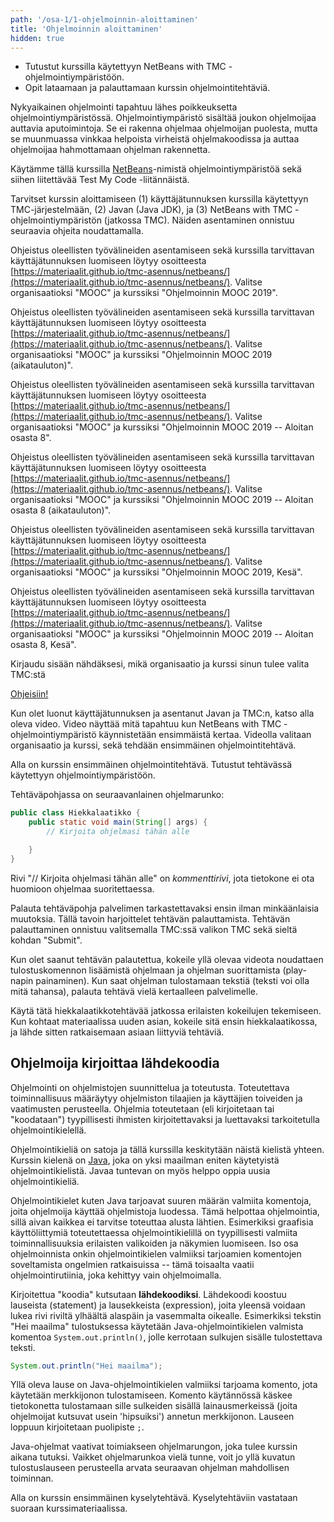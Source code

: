 ```yaml
---
path: '/osa-1/1-ohjelmoinnin-aloittaminen'
title: 'Ohjelmoinnin aloittaminen'
hidden: true
---
```



<text-box variant='learningObjectives' name='Oppimistavoitteet'>

- Tutustut kurssilla käytettyyn NetBeans with TMC -ohjelmointiympäristöön.
- Opit lataamaan ja palauttamaan kurssin ohjelmointitehtäviä.

</text-box>


<quiznator id="5c12b7f263de8e5db0cf8b8e"></quiznator>


Nykyaikainen ohjelmointi tapahtuu lähes poikkeuksetta ohjelmointiympäristössä. Ohjelmointiympäristö sisältää joukon ohjelmoijaa auttavia aputoimintoja. Se ei rakenna ohjelmaa ohjelmoijan puolesta, mutta se muunmuassa vinkkaa helpoista virheistä ohjelmakoodissa ja auttaa ohjelmoijaa hahmottamaan ohjelman rakennetta.

Käytämme tällä kurssilla [NetBeans](https://netbeans.apache.org)-nimistä ohjelmointiympäristöä sekä siihen liitettävää Test My Code -liitännäistä.

Tarvitset kurssin aloittamiseen (1) käyttäjätunnuksen kurssilla käytettyyn TMC-järjestelmään, (2) Javan (Java JDK), ja (3) NetBeans with TMC -ohjelmointiympäristön (jatkossa TMC). Näiden asentaminen onnistuu seuraavia ohjeita noudattamalla.

<only-for-course-variant variant="dl">

  Ohjeistus oleellisten työvälineiden asentamiseen sekä kurssilla tarvittavan käyttäjätunnuksen luomiseen löytyy osoitteesta [https://materiaalit.github.io/tmc-asennus/netbeans/](https://materiaalit.github.io/tmc-asennus/netbeans/). Valitse organisaatioksi "MOOC" ja kurssiksi "Ohjelmoinnin MOOC 2019".

</only-for-course-variant>

<only-for-course-variant variant="nodl">

  Ohjeistus oleellisten työvälineiden asentamiseen sekä kurssilla tarvittavan käyttäjätunnuksen luomiseen löytyy osoitteesta [https://materiaalit.github.io/tmc-asennus/netbeans/](https://materiaalit.github.io/tmc-asennus/netbeans/). Valitse organisaatioksi "MOOC" ja kurssiksi "Ohjelmoinnin MOOC 2019 (aikatauluton)".

</only-for-course-variant>

<only-for-course-variant variant="ohja-dl">

  Ohjeistus oleellisten työvälineiden asentamiseen sekä kurssilla tarvittavan käyttäjätunnuksen luomiseen löytyy osoitteesta [https://materiaalit.github.io/tmc-asennus/netbeans/](https://materiaalit.github.io/tmc-asennus/netbeans/). Valitse organisaatioksi "MOOC" ja kurssiksi "Ohjelmoinnin MOOC 2019 -- Aloitan osasta 8".

</only-for-course-variant>

<only-for-course-variant variant="ohja-nodl">

  Ohjeistus oleellisten työvälineiden asentamiseen sekä kurssilla tarvittavan käyttäjätunnuksen luomiseen löytyy osoitteesta [https://materiaalit.github.io/tmc-asennus/netbeans/](https://materiaalit.github.io/tmc-asennus/netbeans/). Valitse organisaatioksi "MOOC" ja kurssiksi "Ohjelmoinnin MOOC 2019 -- Aloitan osasta 8 (aikatauluton)".

</only-for-course-variant>

<only-for-course-variant variant="kesa-dl">

  Ohjeistus oleellisten työvälineiden asentamiseen sekä kurssilla tarvittavan käyttäjätunnuksen luomiseen löytyy osoitteesta [https://materiaalit.github.io/tmc-asennus/netbeans/](https://materiaalit.github.io/tmc-asennus/netbeans/). Valitse organisaatioksi "MOOC" ja kurssiksi "Ohjelmoinnin MOOC 2019, Kesä".

</only-for-course-variant>

<only-for-course-variant variant="kesa-ohja-dl">

  Ohjeistus oleellisten työvälineiden asentamiseen sekä kurssilla tarvittavan käyttäjätunnuksen luomiseen löytyy osoitteesta [https://materiaalit.github.io/tmc-asennus/netbeans/](https://materiaalit.github.io/tmc-asennus/netbeans/). Valitse organisaatioksi "MOOC" ja kurssiksi "Ohjelmoinnin MOOC 2019 -- Aloitan osasta 8, Kesä".

</only-for-course-variant>

<only-for-not-logged-in>

  Kirjaudu sisään nähdäksesi, mikä organisaatio ja kurssi sinun tulee valita TMC:stä

</only-for-not-logged-in>

[Ohjeisiin!](https://materiaalit.github.io/tmc-asennus/netbeans/)

Kun olet luonut käyttäjätunnuksen ja asentanut Javan ja TMC:n, katso alla oleva video. Video näyttää mitä tapahtuu kun NetBeans with TMC -ohjelmointiympäristö käynnistetään ensimmäistä kertaa. Videolla valitaan organisaatio ja kurssi, sekä tehdään ensimmäinen ohjelmointitehtävä.

<youtube id="zvE8XA8D0gE"></youtube>


Alla on kurssin ensimmäinen ohjelmointitehtävä. Tutustut tehtävässä käytettyyn ohjelmointiympäristöön.

<programming-exercise name='Hiekkalaatikko' tmcname='osa01-Osa01_01.Hiekkalaatikko'>

Tehtäväpohjassa on seuraavanlainen ohjelmarunko:

```java
public class Hiekkalaatikko {
    public static void main(String[] args) {
        // Kirjoita ohjelmasi tähän alle

    }
}
```

Rivi "// Kirjoita ohjelmasi tähän alle" on _kommenttirivi_, jota tietokone ei ota huomioon ohjelmaa suoritettaessa.

Palauta tehtäväpohja palvelimen tarkastettavaksi ensin ilman minkäänlaisia muutoksia. Tällä tavoin harjoittelet tehtävän palauttamista. Tehtävän palauttaminen onnistuu valitsemalla TMC:ssä valikon TMC sekä sieltä kohdan "Submit".

Kun olet saanut tehtävän palautettua, kokeile yllä olevaa videota noudattaen tulostuskomennon lisäämistä ohjelmaan ja ohjelman suorittamista (play-napin painaminen). Kun saat ohjelman tulostamaan tekstiä (teksti voi olla mitä tahansa), palauta tehtävä vielä kertaalleen palvelimelle.

Käytä tätä hiekkalaatikkotehtävää jatkossa erilaisten kokeilujen tekemiseen. Kun kohtaat materiaalissa uuden asian, kokeile sitä ensin hiekkalaatikossa, ja lähde sitten ratkaisemaan asiaan liittyviä tehtäviä.

</programming-exercise>


## Ohjelmoija kirjoittaa lähdekoodia

Ohjelmointi on ohjelmistojen suunnittelua ja toteutusta. Toteutettava toiminnallisuus määräytyy ohjelmiston tilaajien ja käyttäjien toiveiden ja vaatimusten perusteella. Ohjelmia toteutetaan (eli kirjoitetaan tai "koodataan") tyypillisesti ihmisten kirjoitettavaksi ja luettavaksi tarkoitetulla ohjelmointikielellä.

Ohjelmointikieliä on satoja ja tällä kurssilla keskitytään näistä kielistä yhteen. Kurssin kielenä on [Java](<https://en.wikipedia.org/wiki/Java_(programming_language)>), joka on yksi maailman eniten käytetyistä ohjelmointikielistä. Javaa tuntevan on myös helppo oppia uusia ohjelmointikieliä.

Ohjelmointikielet kuten Java tarjoavat suuren määrän valmiita komentoja, joita ohjelmoija käyttää ohjelmistoja luodessa. Tämä helpottaa ohjelmointia, sillä aivan kaikkea ei tarvitse toteuttaa alusta lähtien. Esimerkiksi graafisia käyttöliittymiä toteutettaessa ohjelmointikielillä on tyypillisesti valmiita toiminnallisuuksia erilaisten valikoiden ja näkymien luomiseen. Iso osa ohjelmoinnista onkin ohjelmointikielen valmiiksi tarjoamien komentojen soveltamista ongelmien ratkaisuissa -- tämä toisaalta vaatii ohjelmointirutiinia, joka kehittyy vain ohjelmoimalla.

Kirjoitettua "koodia" kutsutaan **lähdekoodiksi**. Lähdekoodi koostuu lauseista (statement) ja lausekkeista (expression), joita yleensä voidaan lukea rivi riviltä ylhäältä alaspäin ja vasemmalta oikealle. Esimerkiksi tekstin "Hei maailma" tulostuksessa käytetään Java-ohjelmointikielen valmista komentoa `System.out.println()`, jolle kerrotaan sulkujen sisälle tulostettava teksti.

```java
System.out.println("Hei maailma");
```

Yllä oleva lause on Java-ohjelmointikielen valmiiksi tarjoama komento, jota käytetään merkkijonon tulostamiseen. Komento käytännössä käskee tietokonetta tulostamaan sille sulkeiden sisällä lainausmerkeissä (joita ohjelmoijat kutsuvat usein 'hipsuiksi') annetun merkkijonon. Lauseen loppuun kirjoitetaan puolipiste `;`.

Java-ohjelmat vaativat toimiakseen ohjelmarungon, joka tulee kurssin aikana tutuksi. Vaikket ohjelmarunkoa vielä tunne, voit jo yllä kuvatun tulostuslauseen perusteella arvata seuraavan ohjelman mahdollisen toiminnan.

Alla on kurssin ensimmäinen kyselytehtävä. Kyselytehtäviin vastataan suoraan kurssimateriaalissa.

<quiznator id="5c136a4ea50dbe1223d1981d"></quiznator>
